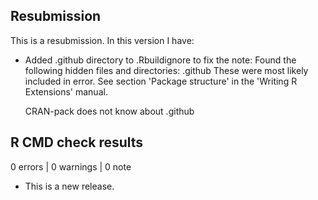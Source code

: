 ## Resubmission
This is a resubmission. In this version I have:

* Added .github directory to .Rbuildignore to fix the note:
  Found the following hidden files and directories:
   .github
  These were most likely included in error. See section 'Package
  structure' in the 'Writing R Extensions' manual.

  CRAN-pack does not know about
   .github

## R CMD check results

0 errors | 0 warnings | 0 note

* This is a new release.
